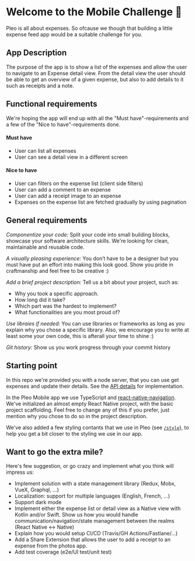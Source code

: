 # Welcome to the Mobile Challenge 👋
Pleo is all about expenses. So ofcause we though that building a little expense feed app would be a suitable challenge for you. 
## App Description
The purpose of the app is to show a list of the expenses and allow the user to navigate to an Expense detail view. From the detail view the user should be able to get an overview of a given expense, but also to add details to it such as receipts and a note. 

## Functional requirements
We're hoping the app will end up with all the "Must have"-requirements and a few of the "Nice to have"-requirements done.
#### **Must have** 
- User can list all expenses
- User can see a detail view in a different screen

#### **Nice to have**
- User can filters on the expense list (client side filters)
- User can add a comment to an expense
- User can add a receipt image to an expense
- Expenses on the expense list are fetched gradually by using pagination

## General requirements
_Componentize your code:_ Split your code into small building blocks, showcase your software architecture skills. We're looking for clean, maintainable and reusable code.

_A visually pleasing experience:_ You don’t have to be a designer but you must have put an effort into making this look good. Show you pride in craftmanship and feel free to be creative :)

_Add a brief project description:_ Tell us a bit about your project, such as:
- Why you took a specific approach.
- How long did it take? 
- Which part was the hardest to implement? 
- What functionalities are you most proud of?

_Use libraies if needed:_ You can use libraries or frameworks as long as you explain why you chose a specific library. Also, we encourage you to write at least some your own code, this is afterall your time to shine :)

_Git history:_ Show us you work progress through your commit history

## Starting point
In this repo we're provided you with a node server, that you can use get expenses and update their details. See the [API details](https://github.com/pleo-io/mobile-challenge/tree/master/api) for implementation.

In the Pleo Mobile app we use TypeScript and [react-native-navigation](https://github.com/wix/react-native-navigation). We've initialized an almost empty React Native project, with the basic project scaffolding. Feel free to change any of this if you prefer, just mention why you chose to do so in the project description.

We've also added a few styling contants that we use in Pleo (see [`/style`](https://github.com/pleo-io/mobile-challenge/tree/master/style)), to help you get a bit closer to the styling we use in our app.

## Want to go the extra mile?
Here's few suggestion, or go crazy and implement what you think will impress us:
- Implement solution with a state management library (Redux, Mobx, VueX, Graphql, ...)
- Localization: support for multiple languages (English, French, ...)
- Support dark mode
- Implement either the expense list or detail view as a Native view with Kotlin and/or Swift. Show us how you would handle communication/navigation/state management between the realms (React Native <-> Native)  
- Explain how you would setup CI/CD (Travis/GH Actions/Fastlane/...)
- Add a Share Extension that allows the user to add a receipt to an expense from the photos app.
- Add test coverage (e2e/UI test/unit test)

